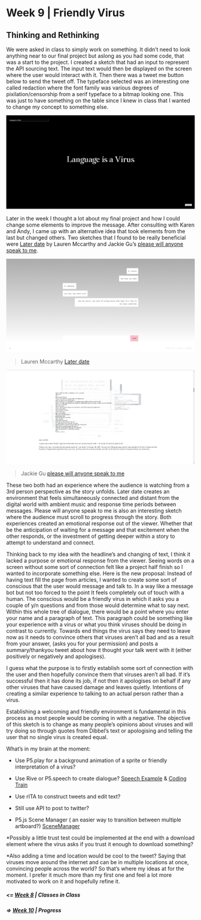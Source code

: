 # Week 9 | Friendly Virus
##  Thinking and Rethinking 	
We were asked in class to simply work on something. It didn’t need to look anything near to our final project but aslong as you had some code, that was a start to the project. I created a sketch that had an input to represent the API sourcing text. The input text would then be displayed on the screen where the user would interact with it. Then there was a tweet me button below to send the tweet off. The typeface selected was an interesting one called redaction where the font family was various degrees of pixilation/censorship from a serif typeface to a bitmap looking one. This was just to have something on the table since I knew in class that I wanted to change my concept to something else. 

![](1.PNG)

Later in the week I thought a lot about my final project and how I could change some elements to improve the message. After consulting with Karen and Andy, I came up with an alternative idea that took elements from the last but changed others. Two sketches that I found to be really beneficial were [Later date](https://laterdate.net/plans/) by Lauren Mccarthy and Jackie Gu’s [please will anyone speak to me](https://jackielgu.github.io/please-talk-to-me/). 

![](l.PNG)
> Lauren Mccarthy [Later date](https://laterdate.net/plans/)

![](j.PNG)
> Jackie Gu [please will anyone speak to me](https://jackielgu.github.io/please-talk-to-me/)

These two both had an experience where the audience is watching from a 3rd person perspective as the story unfolds. Later date creates an environment that feels simultaneously connected and distant from the digital world with ambient music and response time periods between messages. Please will anyone speak to me is also an interesting sketch where the audience must scroll to progress through the story. Both experiences created an emotional response out of the viewer. Whether that be the anticipation of waiting for a message and that excitement when the other responds, or the investment of getting deeper within a story to attempt to understand and connect.

Thinking back to my idea with the headline’s and changing of text, I think it lacked a purpose or emotional response from the viewer. Seeing words on a screen without some sort of connection felt like a project half finish so I wanted to incorporate something else. 
Here is the new proposal: Instead of having text fill the page from articles, I wanted to create some sort of conscious that the user would message and talk to. In a way like a message bot but not too forced to the point It feels completely out of touch with a human. The conscious would be a friendly virus in which it asks you a couple of y/n questions and from those would determine what to say next. Within this whole tree of dialogue, there would be a point where you enter your name and a paragraph of text. This paragraph could be something like your experience with a virus or what you think viruses should be doing in contrast to currently. Towards end things the virus says they need to leave now as it needs to convince others that viruses aren’t all bad and as a result from your answer, (asks you for your permission) and posts a summary/thankyou tweet about how it thought your talk went with it (either positively or negatively and apologises). 

I guess what the purpose is to firstly establish some sort of connection with the user and then hopefully convince them that viruses aren’t all bad. If it’s successful then it has done its job, if not then it apologises on behalf if any other viruses that have caused damage and leaves quietly. Intentions of creating a similar experience to talking to an actual person rather than a virus.  

Establishing a welcoming and friendly environment is fundamental in this process as most people would be coming in with a negative. The objective of this sketch is to change as many people’s opinions about viruses and will try doing so through quotes from Dibbel’s text or apologising and telling the user that no single virus is created equal. 

What’s in my brain at the moment: 
-	Use P5.play for a background animation of a sprite or friendly interpretation of a virus? 
-	Use Rive or P5.speech to create dialogue? 
[Speech Example](https://idmnyu.github.io/p5.js-speech/#examples) & [Coding Train](https://www.youtube.com/watch?v=v0CHV33wDsI&ab_channel=TheCodingTrain)

-	Use rITA to construct tweets and edit text? 
-	Still use API to post to twitter?
-	P5.js Scene Manager ( an easier way to transition between multiple artboard?) [SceneManager](https://github.com/mveteanu/p5.SceneManager)

*Possibly a little trust test could be implemented at the end with a download element where the virus asks if you trust it enough to download something? 

*Also adding a time and location would be cool to the tweet? Saying that viruses move around the internet and can be in multiple locations at once, convincing people across the world?
So that’s where my ideas at for the moment. I prefer it much more than my first one and feel a lot more motivated to work on it and hopefully refine it.

##### <= [Week 8](https://github.com/Jamtt/Codewords/blob/master/Week%208/readme.md) | Classes in Class
##### => [Week 10](https://github.com/Jamtt/Codewords/blob/master/Week_10/readme.md) | Progress

